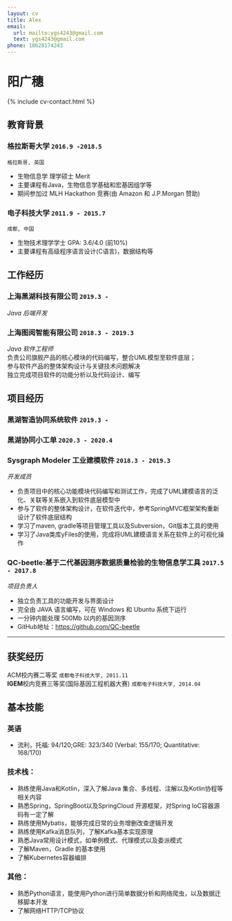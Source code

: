 ```yaml
---
layout: cv
title: Alex
email:
  url: mailto:ygs4243@gmail.com
  text: ygs4243@gmail.com
phone: 18628174243
---
```


# 阳广穗

<!--
include contact information from the front matter
Supported arguments:

    - homepage: url, text
        - phone
        - email
-->

{% include cv-contact.html %}

## 教育背景

### **格拉斯哥大学** `2016.9 -2018.5`

```
格拉斯哥, 英国
```

- 生物信息学 理学硕士 Merit
- 主要课程有Java，生物信息学基础和宏基因组学等
- 期间参加过 MLH Hackathon 竞赛(由 Amazon 和 J.P.Morgan 赞助)

### **电子科技大学** `2011.9 - 2015.7`

```
成都, 中国
```

- 生物技术理学学士 GPA: 3.6/4.0 (前10%)
- 主要课程有高级程序语言设计(C语言)，数据结构等



## 工作经历

### **上海黑湖科技有限公司** `2019.3 -`

_Java 后端开发_<br>



### **上海图阅智能有限公司** `2018.3 - 2019.3`

_Java 软件工程师_<br>
负责公司旗舰产品的核心模块的代码编写，整合UML模型至软件底层；<br>参与软件产品的整体架构设计与关键技术问题解决<br>独立完成项目软件的功能分析以及代码设计、编写<br>



## 项目经历

### **黑湖智造协同系统软件** `2019.3 -`



### **黑湖协同小工单** `2020.3 - 2020.4`



### **Sysgraph Modeler 工业建模软件** `2018.3 - 2019.3`

_开发成员_

- 负责项目中的核心功能模块代码编写和测试工作，完成了UML建模语言的泛化、关联等关系嵌入到软件底层模型中
- 参与了软件的整体架构设计，在软件迭代中，参考SpringMVC框架架构重新设计了软件底层结构
- 学习了maven, gradle等项目管理工具以及Subversion，Git版本工具的使用
- 学习了Java类库yFiles的使用，完成将UML建模语言关系在软件上的可视化操作

### **QC-beetle:基于二代基因测序数据质量检验的生物信息学工具** `2017.5 - 2017.8`

_项目负责人_

- 独立负责工具的功能开发与界面设计
- 完全由 JAVA 语言编写，可在 Windows 和 Ubuntu 系统下运行
- 一分钟内能处理 500Mb 以内的基因测序
- GitHub地址：https://github.com/QC-beetle

---



## 获奖经历

ACM校内赛二等奖 `成都电子科技大学, 2011.11` <br>**IGEM**校内竞赛三等奖(国际基因工程机器大赛) `成都电子科技大学, 2014.04` <br>



## 基本技能

### 英语

- 流利，托福: 94/120;GRE: 323/340 (Verbal: 155/170; Quantitative: 168/170)

### 技术栈：

- 熟练使用Java和Kotlin，深入了解Java 集合、多线程、注解以及Kotlin协程等相关内容
- 熟悉Spring，SpringBoot以及SpringCloud 开源框架，对Spring IoC容器源码有一定了解
- 熟练使用Mybatis，能够完成日常的业务增删改查逻辑开发
- 熟练使用Kafka消息队列，了解Kafka基本实现原理
- 熟悉Java常用设计模式，如单例模式、代理模式以及委派模式
- 了解Maven，Gradle 的基本使用
- 了解Kubernetes容器编排

### 其他：

- 熟悉Python语言，能使用Python进行简单数据分析和网络爬虫，以及数据迁移脚本开发
- 了解网络HTTP/TCP协议

<!-- ### Footer

Last updated: Aug 2020 -->
